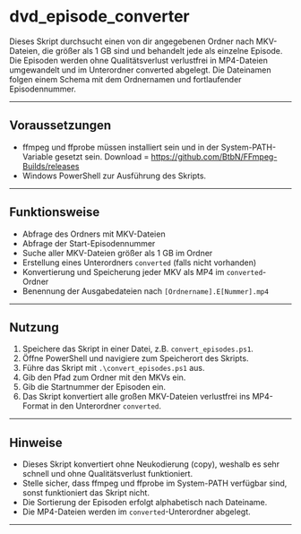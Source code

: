 # dvd_episode_converter
Dieses Skript durchsucht einen von dir angegebenen Ordner nach MKV-Dateien, die größer als 1 GB sind und behandelt jede als einzelne Episode. Die Episoden werden ohne Qualitätsverlust verlustfrei in MP4-Dateien umgewandelt und im Unterordner converted abgelegt. Die Dateinamen folgen einem Schema mit dem Ordnernamen und fortlaufender Episodennummer.

---

## Voraussetzungen

* ffmpeg und ffprobe müssen installiert sein und in der System-PATH-Variable gesetzt sein.
  Download = <https://github.com/BtbN/FFmpeg-Builds/releases>
* Windows PowerShell zur Ausführung des Skripts.


---

## Funktionsweise

* Abfrage des Ordners mit MKV-Dateien
* Abfrage der Start-Episodennummer
* Suche aller MKV-Dateien größer als 1 GB im Ordner
* Erstellung eines Unterordners `converted` (falls nicht vorhanden)
* Konvertierung und Speicherung jeder MKV als MP4 im `converted`-Ordner
* Benennung der Ausgabedateien nach `[Ordnername].E[Nummer].mp4`


---

## Nutzung

1. Speichere das Skript in einer Datei, z.B. `convert_episodes.ps1`.
2. Öffne PowerShell und navigiere zum Speicherort des Skripts.
3. Führe das Skript mit `.\convert_episodes.ps1` aus.
4. Gib den Pfad zum Ordner mit den MKVs ein.
5. Gib die Startnummer der Episoden ein.
6. Das Skript konvertiert alle großen MKV-Dateien verlustfrei ins MP4-Format in den Unterordner `converted`.


---

## Hinweise

* Dieses Skript konvertiert ohne Neukodierung (copy), weshalb es sehr schnell und ohne Qualitätsverlust funktioniert.
* Stelle sicher, dass ffmpeg und ffprobe im System-PATH verfügbar sind, sonst funktioniert das Skript nicht.
* Die Sortierung der Episoden erfolgt alphabetisch nach Dateiname.
* Die MP4-Dateien werden im `converted`-Unterordner abgelegt.


---
